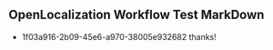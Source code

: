 ## OpenLocalization Workflow Test MarkDown
* 1f03a916-2b09-45e6-a970-38005e932682 thanks!

<!--HONumber=Aug16_HO1-->


